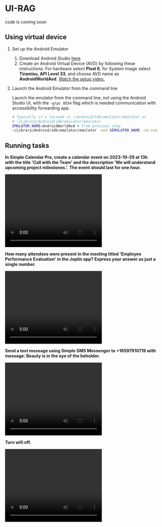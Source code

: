 # UI-RAG

code is coming soon

## Using virtual device

1. Set up the Android Emulator
   1. Download Android Studio [here](https://developer.android.com/studio?gad_source=1&gclid=Cj0KCQjw3ZayBhDRARIsAPWzx8oLcadBD0vAq8xmUutaunLGSzhgEtLz4xVZ_SpV4G0xJazS7LxQkDsaAuveEALw_wcB&gclsrc=aw.ds)
   2. Create an Android Virtual Device (AVD) by following these instructions. For hardware select **Pixel 6**, for System Image select **Tiramisu, API Level 33**, and choose AVD name as **AndroidWorldAvd**. [Watch the setup video.](https://github.com/google-research/android_world/assets/162379927/efc33980-8b36-44be-bb2b-a92d4c334a50)

1. Launch the Android Emulator from the command line

    Launch the emulator from the command line, not using the Android Studio UI, with the `-grpc 8554` flag which is needed communication with accessibility forwarding app.

    ```bash
    # Typically it's located in ~/Android/Sdk/emulator/emulator or
    # ~/Library/Android/sdk/emulator/emulator
    EMULATOR_NAME=AndroidWorldAvd # From previous step
    ~/Library/Android/sdk/emulator/emulator -avd $EMULATOR_NAME -no-snapshot -grpc 8554
    ```


## Running tasks

**In Simple Calendar Pro, create a calendar event on 2023-10-29 at 13h with the title 'Call with the Team' and the description 'We will understand upcoming project milestones.'. The event should last for one hour.**

<video width="320" height="240" controls>
    <source src="https://github.com/Iron-Boyy/Android_world_dmcv/blob/main/asserts/github_rili.mov" type="video/mp4">
</video>

**How many attendees were present in the meeting titled 'Employee Performance Evaluation' in the Joplin app? Express your answer as just a single number.**

<video width="320" height="240" controls>
    <source src="https://github.com/Iron-Boyy/Android_world_dmcv/blob/main/asserts/github_jiansuo.mov" type="video/mp4">
</video>

**Send a text message using Simple SMS Messenger to +16597910719 with message: Beauty is in the eye of the beholder.**

<video width="320" height="240" controls>
    <source src="https://github.com/Iron-Boyy/Android_world_dmcv/blob/main/asserts/github_message.mov" type="video/mp4">
</video>

**Turn wifi off.**

<video width="320" height="240" controls>
    <source src="https://github.com/Iron-Boyy/Android_world_dmcv/blob/main/asserts/github_wifi.mov" type="video/mp4">
</video>



